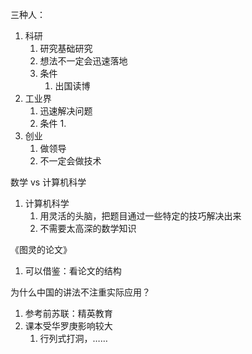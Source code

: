 三种人：
1. 科研
    1. 研究基础研究
    2. 想法不一定会迅速落地
    3. 条件
        1. 出国读博
2. 工业界
    1. 迅速解决问题
    2. 条件
        1. 
3. 创业
    1. 做领导
    2. 不一定会做技术

数学 vs 计算机科学
1. 计算机科学
    1. 用灵活的头脑，把题目通过一些特定的技巧解决出来
    2. 不需要太高深的数学知识

《图灵的论文》
1. 可以借鉴：看论文的结构



为什么中国的讲法不注重实际应用？
1. 参考前苏联：精英教育
2. 课本受华罗庚影响较大
    1. 行列式打洞，……

